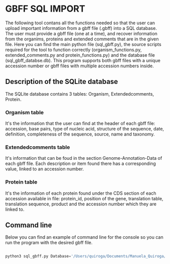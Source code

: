 # GBFF SQL IMPORT

The following tool contans all the functions needed so that the user can upload important information from a gbff file (.gbff) into a SQL database. The user must provide a gbff file (one at a time), and recover information from the organims, proteins and extended comments that are in the given file. Here you can find the main python file (sql_gbff.py), the source scripts required for the tool to function correctly (organism_functions.py, extended_comments.py and protein_functions.py) and the database file (sql_gbff_databse.db). This program supports both gbff files with a unique accession number or gbff files with multiple accession numbers inside. 

## Description of the SQLite database

The SQLite database contains 3 tables: Organism, Extendedcomments, Protein. 

### Organism table

It's the information that the user can find at the header of each gbff file: accession, base pairs, type of nucleic acid, structure of the sequence, date, definition, completeness of the sequence, source, name and taxonomy.

### Extendedcomments table

It's information that can be foud in the section Genome-Annotation-Data of each gbff file. Each description or item found there has a corresponding value, linked to an accession number.

### Protein table

It's the information of each protein found under the CDS section of each accession available in file: protein_id, position of the gene, translation table, translation sequence, product and the accession number which they are linked to.

## Command line

Below you can find an example of command line for the console so you can run the program with the desired gbff file. 
```python

python3 sql_gbff.py Database='/Users/quiroga/Documents/Manuela_Quiroga/EAFIT/9no_semestre/Programacion/sql/sql_gbff_databse.db' Gbff=./data/GCF_000025685.1_ASM2568v1_genomic.gbff #The user must give the path to the database and the path to the gbff file

```

